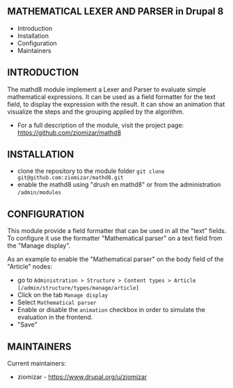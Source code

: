 MATHEMATICAL LEXER AND PARSER in Drupal 8
-----------------------------------------
  
 * Introduction
 * Installation
 * Configuration
 * Maintainers
 
INTRODUCTION
------------

The mathd8 module implement a Lexer and Parser to evaluate simple mathematical expressions.
It can be used as a field formatter for the text field, to display the expression with 
the result. 
It can show an animation that visualize the steps and the grouping applied by the algorithm.

 * For a full description of the module, visit the project page:
   https://github.com/ziomizar/mathd8
    
INSTALLATION
------------
 
 * clone the repository to the module folder 
   `git clone git@github.com:ziomizar/mathd8.git`
 * enable the mathd8 using "drush en mathd8" or from the administration `/admin/modules`   

CONFIGURATION
-------------

 This module provide a field formatter that can be used in all the "text" fields. To configure it use the formatter "Mathematical parser" on a text field from the "Manage display".
 
 As an example to enable the "Mathematical parser" on the body field of the "Article" nodes:
 
 - go to `Administration > Structure > Content types > Article` 
 `[/admin/structure/types/manage/article]` 
 - Click on the tab `Manage display`
 - Select `Mathematical parser`
 - Enable or disable the `animation` checkbox in order to simulate the evaluation in the frontend.
 - "Save"
 

MAINTAINERS
-----------

Current maintainers:
 * ziomizar - https://www.drupal.org/u/ziomizar 
   



